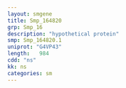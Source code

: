 ```yaml
---
layout: smgene
title: Smp_164820
grp: Smp_16
description: "hypothetical protein"
smp: Smp_164820.1
uniprot: "G4VP43"
length:   984
cdd: "ns"
kk: ns
categories: sm
---
```

